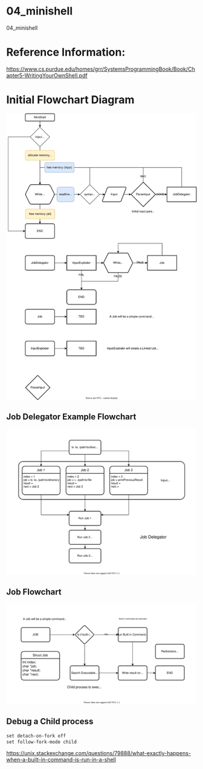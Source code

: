 # 04_minishell
04_minishell


# Reference Information:
https://www.cs.purdue.edu/homes/grr/SystemsProgrammingBook/Book/Chapter5-WritingYourOwnShell.pdf


# Initial Flowchart Diagram

![Minishell Basic Digram](doc/diagram/Minishell_Basic.drawio.svg)

## Job Delegator Example Flowchart

![Job Delegator ExampleFlowchart](doc/diagram/Job%20Delegator%20Example%20Flowchart.svg)

## Job Flowchart

![Job Flowchart](doc/diagram/Job%20Flowchart.svg)

## Debug a Child process
    
    set detach-on-fork off
    set follow-fork-mode child

https://unix.stackexchange.com/questions/79888/what-exactly-happens-when-a-built-in-command-is-run-in-a-shell
